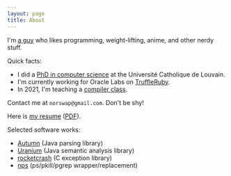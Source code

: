 ```yaml
---
layout: page
title: About
---
```


I'm [a guy][facebook] who likes programming, weight-lifting, anime, and other
nerdy stuff.

Quick facts:

- I did a [PhD in computer science](/publications) at the Université Catholique
  de Louvain.
- I'm currently working for Oracle Labs on [TruffleRuby][tr].
- In 2021, I'm teaching a [compiler class].

[facebook]: https://facebook.com/norswap
[tr]: https://github.com/oracle/truffleruby
[compiler class]: /compilers

Contact me at `norswap@gmail.com`. Don't be shy!

Here is [my resume](/resume) ([PDF](/resume.pdf)).

Selected software works:

- [Autumn](https://github.com/norswap/autumn) (Java parsing library)
- [Uranium](https://github.com/norswap/uranium/) (Java semantic analysis library)
- [rocketcrash](https://github.com/norswap/rocketcrash) (C exception library)
- [nps](/nps-pkill-pgrep/) (ps/pkill/pgrep wrapper/replacement)
